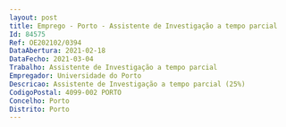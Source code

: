 ```yaml
--- 
layout: post
title: Emprego - Porto - Assistente de Investigação a tempo parcial
Id: 84575
Ref: OE202102/0394
DataAbertura: 2021-02-18
DataFecho: 2021-03-04
Trabalho: Assistente de Investigação a tempo parcial
Empregador: Universidade do Porto
Descricao: Assistente de Investigação a tempo parcial (25%)
CodigoPostal: 4099-002 PORTO
Concelho: Porto
Distrito: Porto
--- 
```


